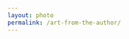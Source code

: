 ```yaml
---
layout: photo
permalink: /art-from-the-author/
---
```


<div class="author-art" style="background-image: url(/images/Liz-16Film.jpg)">
</div>
